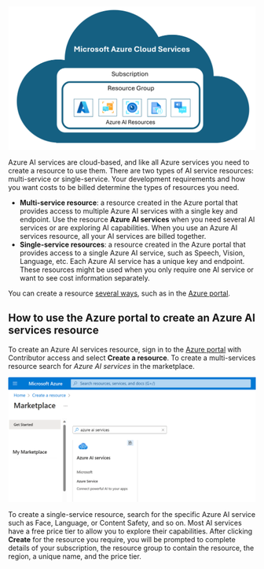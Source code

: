 ![Diagram of Microsoft Azure AI Services with a subscription, resource group, and resources.](../media/azure-cloud-services.png)

Azure AI services are cloud-based, and like all Azure services you need to create a resource to use them. There are two types of AI service resources: multi-service or single-service. Your development requirements and how you want costs to be billed determine the types of resources you need. 

- **Multi-service resource**: a resource created in the Azure portal that provides access to multiple Azure AI services with a single key and endpoint. Use the resource **Azure AI services** when you need several AI services or are exploring AI capabilities. When you use an Azure AI services resource, all your AI services are billed together.
- **Single-service resources**: a resource created in the Azure portal that provides access to a single Azure AI service, such as Speech, Vision, Language, etc. Each Azure AI service has a unique key and endpoint. These resources might be used when you only require one AI service or want to see cost information separately. 

You can create a resource [several ways](/azure/developer/intro/azure-developer-create-resources?azure-portal=true), such as in the [Azure portal](https://portal.azure.com?azure-portal=true).  

## How to use the Azure portal to create an Azure AI services resource 

To create an Azure AI services resource, sign in to the [Azure portal](https://portal.azure.com?azure-portal=true) with Contributor access and select **Create a resource**. To create a multi-services resource search for *Azure AI services* in the marketplace. 

![Screenshot of Azure AI services in the Azure portal marketplace.](../media/azure-ai-services-marketplace.png)

To create a single-service resource, search for the specific Azure AI service such as Face, Language, or Content Safety, and so on. Most AI services have a free price tier to allow you to explore their capabilities. After clicking **Create** for the resource you require, you will be prompted to complete details of your subscription, the resource group to contain the resource, the region, a unique name, and the price tier. 